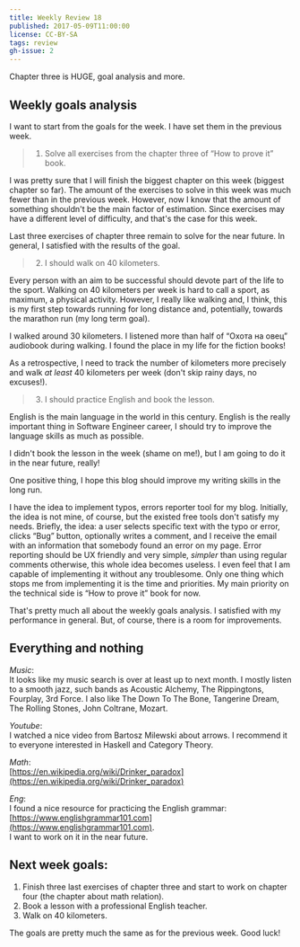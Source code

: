 ```yaml
---
title: Weekly Review 18
published: 2017-05-09T11:00:00
license: CC-BY-SA
tags: review
gh-issue: 2
---
```


Chapter three is HUGE, goal analysis and more.

<div></div><!--more-->

Weekly goals analysis
--------------

I want to start from the goals for the week. I have set them in the previous week.

> 1. Solve all exercises from the chapter three of “How to prove it” book.

I was pretty sure that I will finish the biggest chapter on this week (biggest chapter so far).
The amount of the exercises to solve in this week was much fewer than in the previous week.
However, now I know that the amount of something shouldn't be the main factor of estimation. Since exercises may have a different level of difficulty, and that's the case for this week.

Last three exercises of chapter three remain to solve for the near future. In general, I satisfied with the results of the goal.

> 2. I should walk on 40 kilometers.

Every person with an aim to be successful should devote part of the life to the sport. Walking on 40 kilometers per week is hard to call a sport, as maximum, a physical activity. However, I really like walking and, I think, this is my first step towards running for long distance and, potentially, towards the marathon run (my long term goal).

I walked around 30 kilometers. I listened more than half of “Охота на овец” audiobook during walking. I found the place in my life for the fiction books!

As a retrospective, I need to track the number of kilometers more precisely and walk _at least_ 40 kilometers per week (don't skip rainy days, no excuses!).

> 3. I should practice English and book the lesson.

English is the main language in the world in this century. English is the really important thing in Software Engineer career, I should try to improve the language skills as much as possible.

I didn't book the lesson in the week (shame on me!), but I am going to do it in the near future, really!

One positive thing, I hope this blog should improve my writing skills in the long run.

I have the idea to implement typos, errors reporter tool for my blog. Initially, the idea is not mine, of course, but the existed free tools don't satisfy my needs. Briefly, the idea: a user selects specific text with the typo or error, clicks “Bug” button, optionally writes a comment, and I receive the email with an information that somebody found an error on my page. Error reporting should be UX friendly and very simple, _simpler_ than using regular comments otherwise, this whole idea becomes useless. I even feel that I am capable of implementing it without any troublesome. Only one thing which stops me from implementing it is the time and priorities. My main priority on the technical side is “How to prove it” book for now.

That's pretty much all about the weekly goals analysis. I satisfied with my performance in general. But, of course, there is a room for improvements.

Everything and nothing
----------------------
_Music_:  
It looks like my music search is over at least up to next month. I mostly listen to a smooth jazz, such bands as Acoustic Alchemy, The Rippingtons, Fourplay, 3rd Force. I also like The Down To The Bone, Tangerine Dream, The Rolling Stones, John Coltrane, Mozart.

_Youtube_:  
I watched a nice video from Bartosz Milewski about arrows. I recommend it to everyone interested in Haskell and Category Theory.

_Math_:  
[https://en.wikipedia.org/wiki/Drinker_paradox](https://en.wikipedia.org/wiki/Drinker_paradox)

_Eng_:  
I found a nice resource for practicing the English grammar: [https://www.englishgrammar101.com](https://www.englishgrammar101.com).  
I want to work on it in the near future. 

Next week goals:
----------------
1. Finish three last exercises of chapter three and start to work on chapter four (the chapter about math relation).
2. Book a lesson with a professional English teacher.
3. Walk on 40 kilometers.

The goals are pretty much the same as for the previous week. Good luck!
